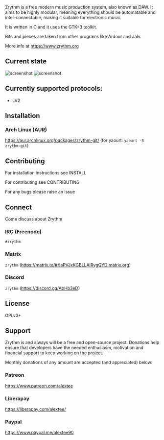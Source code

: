 Zrythm is a free modern music production system, also known as DAW.
It aims to be highly modular, meaning everything should be automatable and inter-connectable, making it suitable for electronic music.

It is written in C and it uses the GTK+3 toolkit.

Bits and pieces are taken from other programs like Ardour and Jalv.

More info at https://www.zrythm.org

## Current state
![screenshot](https://alextee.website/wp-content/uploads/2018/11/Screenshot_20181112_002843.png)
![screenshot](https://alextee.website/wp-content/uploads/2018/11/Screenshot_20181102_141207.png)

## Currently supported protocols:
- LV2

## Installation
### Arch Linux (AUR)
https://aur.archlinux.org/packages/zrythm-git/ (for yaourt: `yaourt -S zrythm-git`)

## Contributing
For installation instructions see INSTALL

For contributing see CONTRIBUTING

For any bugs please raise an issue

## Connect
Come discuss about Zrythm
### IRC (Freenode)
`#zrythm`
### Matrix
`zrythm` (https://matrix.to/#/!aPVJxKGBLLAIRygQYD:matrix.org)
### Discord
`zrythm` (https://discord.gg/AbHb3eD)

## License
GPLv3+

## Support
Zrythm is and always will be a free and open-source project. Donations help ensure that developers have the needed enthusiasm, motivation and financial support to keep working on the project.

Monthly donations of any amount are accepted (and appreciated) below:

### Patreon
https://www.patreon.com/alextee
### Liberapay
https://liberapay.com/alextee/
### Paypal
https://www.paypal.me/alextee90
